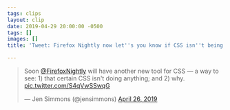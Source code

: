 ```yaml
---
tags: clips
layout: clip
date: 2019-04-29 20:00:00 -0500
tags: []
images: []
title: 'Tweet: Firefox Nightly now let''s you know if CSS isn''t being used and why'

---
```

<blockquote class="twitter-tweet" data-lang="en"><p lang="en" dir="ltr">Soon <a href="[https://twitter.com/FirefoxNightly?ref_src=twsrc%5Etfw](https://twitter.com/FirefoxNightly?ref_src=twsrc%5Etfw "https://twitter.com/FirefoxNightly?ref_src=twsrc%5Etfw")">@FirefoxNightly</a> will have another new tool for CSS — a way to see: 1) that certain CSS isn&#39;t doing anything; and 2) why. <a href="https://t.co/S4qVwSSwqG">pic.twitter.com/S4qVwSSwqG</a></p>&mdash; Jen Simmons (@jensimmons) <a href="[https://twitter.com/jensimmons/status/1121898528052252673?ref_src=twsrc%5Etfw](https://twitter.com/jensimmons/status/1121898528052252673?ref_src=twsrc%5Etfw "https://twitter.com/jensimmons/status/1121898528052252673?ref_src=twsrc%5Etfw")">April 26, 2019</a>

</blockquote>

<script async src="[https://platform.twitter.com/widgets.js](https://platform.twitter.com/widgets.js "https://platform.twitter.com/widgets.js")" charset="utf-8"></script>
